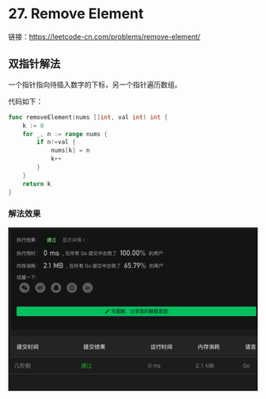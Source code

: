 # 27. Remove Element

链接：https://leetcode-cn.com/problems/remove-element/

## 双指针解法

一个指针指向待插入数字的下标，另一个指针遍历数组。

代码如下：

```go
func removeElement(nums []int, val int) int {
    k := 0
    for _, n := range nums {
        if n!=val {
            nums[k] = n
            k++
        }
    }
    return k
}
```

### 解法效果

![27_remove_element](./img/27_remove_element.png)
